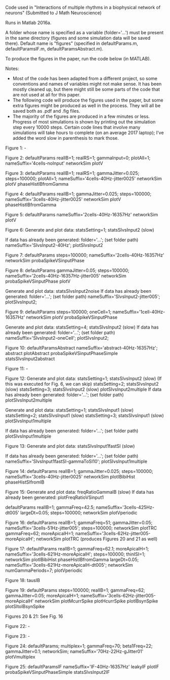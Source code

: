 Code used in "Interactions of multiple rhythms in a biophysical network of neurons" (Submitted to J Math Neuroscience)

Runs in Matlab 2016a.

A folder whose name is specified as a variable (folder='...') must be present in the same directory (figures and some simulation data will be saved there). Default name is "figures" (specified in defaultParams.m, defaultParamsIF.m, defaultParamsAbstract.m).

To produce the figures in the paper, run the code below (in MATLAB).

Notes:
- Most of the code has been adapted from a different project, so some conventions and names of variables might not make sense. It has been mostly cleaned up, but there might still be some parts of the code that are not used at all for this paper.
- The following code will produce the figures used in the paper, but some extra figures might be produced as well in the process. They will all be saved both as .pdf and .fig files.
- The majority of the figures are produced in a few minutes or less. Progress of most simulations is shown by printing out the simulation step every 10000 steps. Certain code lines that involve many simulations will take hours to complete (on an average 2017 laptop); I've added the word slow in parenthesis to mark those.

Figure 1: -

Figure 2:
defaultParams
realIB=1;
realRS=1;
gammaInput=0;
plotAll=1;
nameSuffix='4cells-noInput'
networkSim
plotV

Figure 3:
defaultParams
realIB=1;
realRS=1;
gammaJitter=0.025;
steps=100000;
plotAll=1;
nameSuffix='4cells-40Hz-jitter0025'
networkSim
plotV
phaseHistIBfromGamma

Figure 4:
defaultParams
realIB=1;
gammaJitter=0.025;
steps=100000;
nameSuffix='3cells-40Hz-jitter0025'
networkSim
plotV
phaseHistIBfromGamma

Figure 5:
defaultParams
nameSuffix='2cells-40Hz-16357Hz'
networkSim
plotV

Figure 6:
Generate and plot data:
statsSetting=1;
statsSIvsInput2 (slow)

If data has already been generated:
folder='...'; (set folder path)
nameSuffix='SIvsInput2-40Hz';
plotSIvsInput2


Figure 7:
defaultParams
steps=100000;
nameSuffix='2cells-40Hz-16357Hz'
networkSim
probaSpikeVSinputPhase

Figure 8:
defaultParams
gammaJitter=0.05;
steps=100000;
nameSuffix='2cells-40Hz-16357Hz-jitter005'
networkSim
probaSpikeVSinputPhase
plotV

Generate and plot data:
statsSIvsInput2noise
If data has already been generated:
folder='...'; (set folder path)
nameSuffix='SIvsInput2-jitter005';
plotSIvsInput2; 

Figure 9:
defaultParams
steps=100000;
oneCell=1;
nameSuffix='1cell-40Hz-16357Hz'
networkSim
plotV
probaSpikeVSinputPhase

Generate and plot data:
statsSetting=4;
statsSIvsInput2 (slow)
If data has already been generated:
folder='...'; (set folder path)
nameSuffix='SIvsInput2-oneCell';
plotSIvsInput2;

Figure 10:
defaultParamsAbstract
nameSuffix='abstract-40Hz-16357Hz';
abstract
plotAbstract
probaSpikeVSinputPhaseSimple
statsSIvsInput2abstract

Figure 11: -

Figure 12:
Generate and plot data:
statsSetting=1;
statsSIvsInput2 (slow) (If this was executed for Fig. 6, we can skip)
statsSetting=2;
statsSIvsInput2 (slow)
statsSetting=3; 
statsSIvsInput2 (slow)
plotSIvsInput2multiple
If data has already been generated:
folder='...'; (set folder path)
plotSIvsInput2multiple

Generate and plot data:
statsSetting=1;
statsSIvsInput1 (slow)
statsSetting=2;
statsSIvsInput1 (slow)
statsSetting=3;
statsSIvsInput1 (slow)
plotSIvsInput1multiple

If data has already been generated:
folder='...'; (set folder path)
plotSIvsInput1multiple

Figure 13:
Generate and plot data:
statsSIvsInput1fastSI (slow)

If data has already been generated:
folder='...'; (set folder path)
nameSuffix='SIvsInput1fastSI-gammaToSI10';
plotSIvsInput1multiple

Figure 14:
defaultParams
realIB=1;
gammaJitter=0.025;
steps=100000;
nameSuffix='3cells-40Hz-jitter0025'
networkSim
plotIBibiHist
phaseHistSIfromIB

Figure 15:
Generate and plot data:
freqRatioGammaIB (slow)
If data has already been generated:
plotFreqRatioVSinput1

defaultParams
realIB=1;
gammaFreq=42.5;
nameSuffix='3cells-425Hz-dt005'
largeDt=0.05;
steps=100000;
networkSim
plotVperiodic

Figure 16:
defaultParams
realIB=1;
gammaFreq=51;
gammaJitter=0.05;
nameSuffix='3cells-51Hz-jitter005';
steps=100000;
networkSim
plotTRC
gammaFreq=62;
moreApicalH=1;
nameSuffix='3cells-62Hz-jitter005-moreApicalH';
networkSim
plotTRC (produces Figures 20 and 21 as well)

Figure 17:
defaultParams
realIB=1;
gammaFreq=62.1;
moreApicalH=1;
nameSuffix='3cells-621Hz-moreApicalH';
steps=100000;
thinISI=1;
networkSim
plotIBibiHist
phaseHistIBfromGamma
largeDt=0.05;
nameSuffix='3cells-621Hz-moreApicalH-dt005';
networkSim
numGammaPeriods=7;
plotVperiodic

Figure 18:
tausIB

Figure 19:
defaultParams
steps=100000;
realIB=1;
gammaFreq=62;
gammaJitter=0.05;
moreApicalH=1;
nameSuffix='3cells-62Hz-jitter005-moreApicalH'
networkSim
plotMcurrSpike
plotHcurrSpike
plotIBsynSpike
plotSItoIBsynSpike

Figures 20 & 21: See Fig. 16

Figure 22: -

Figure 23: -

Figure 24:
defaultParams;
multiplex=1;
gammaFreq=70;
beta1Freq=22;
gammaJitter=0.1;
networkSim;
nameSuffix='70Hz-22Hz-gJitter01'
plotVmultiplex

Figure 25:
defaultParamsIF
nameSuffix='IF-40Hz-16357Hz'
leakyIF
plotIF
probaSpikeVSinputPhaseSimple
statsSIvsInput2IF
